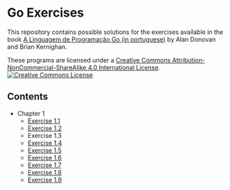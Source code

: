 # Go Exercises <!-- omit in toc -->

This repository contains possible solutions for the exercises available in the book [A Linguagem de Programação Go (in portuguese)](https://www.amazon.com.br/Linguagem-Programa%C3%A7%C3%A3o-Go-Alan-Donovan/dp/8575225464/ref=asc_df_8575225464) by Alan Donovan and Brian Kernighan.

These programs are licensed under a <a rel="license" href="http://creativecommons.org/licenses/by-nc-sa/4.0/">Creative Commons Attribution-NonCommercial-ShareAlike 4.0 International License</a>.<br/>
<a rel="license" href="http://creativecommons.org/licenses/by-nc-sa/4.0/"><img alt="Creative Commons License" style="border-width:0" src="https://i.creativecommons.org/l/by-nc-sa/4.0/88x31.png"/></a>

## Contents <!-- omit in toc -->
- Chapter 1
  - [Exercise 1.1](ch1/ex1-1/main.go)
  - [Exercise 1.2](ch1/ex1-2/main.go)
  - Exercise 1.3
  - [Exercise 1.4](ch1/ex1-4/main.go)
  - [Exercise 1.5](ch1/ex1-5/main.go)
  - [Exercise 1.6](ch1/ex1-6/main.go)
  - [Exercise 1.7](ch1/ex1-7/main.go)
  - [Exercise 1.8](ch1/ex1-8/main.go)
  - [Exercise 1.9](ch1/ex1-9/main.go)